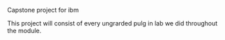 Capstone project for ibm

This project will consist of every ungrarded pulg in lab we did throughout the module.
